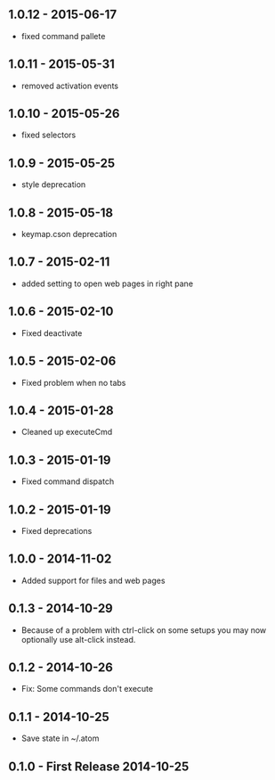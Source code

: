 
## 1.0.12 - 2015-06-17
* fixed command pallete

## 1.0.11 - 2015-05-31
* removed activation events

## 1.0.10 - 2015-05-26
* fixed selectors

## 1.0.9 - 2015-05-25
* style deprecation

## 1.0.8 - 2015-05-18
* keymap.cson deprecation

## 1.0.7 - 2015-02-11
* added setting to open web pages in right pane

## 1.0.6 - 2015-02-10
* Fixed deactivate

## 1.0.5 - 2015-02-06
* Fixed problem when no tabs

## 1.0.4 - 2015-01-28
* Cleaned up executeCmd

## 1.0.3 - 2015-01-19
* Fixed command dispatch

## 1.0.2 - 2015-01-19
* Fixed deprecations

## 1.0.0 - 2014-11-02
* Added support for files and web pages

## 0.1.3 - 2014-10-29
* Because of a problem with ctrl-click on some setups you may now optionally use alt-click instead.

## 0.1.2 - 2014-10-26
* Fix: Some commands don't execute

## 0.1.1 - 2014-10-25
* Save state in ~/.atom

## 0.1.0 - First Release 2014-10-25
